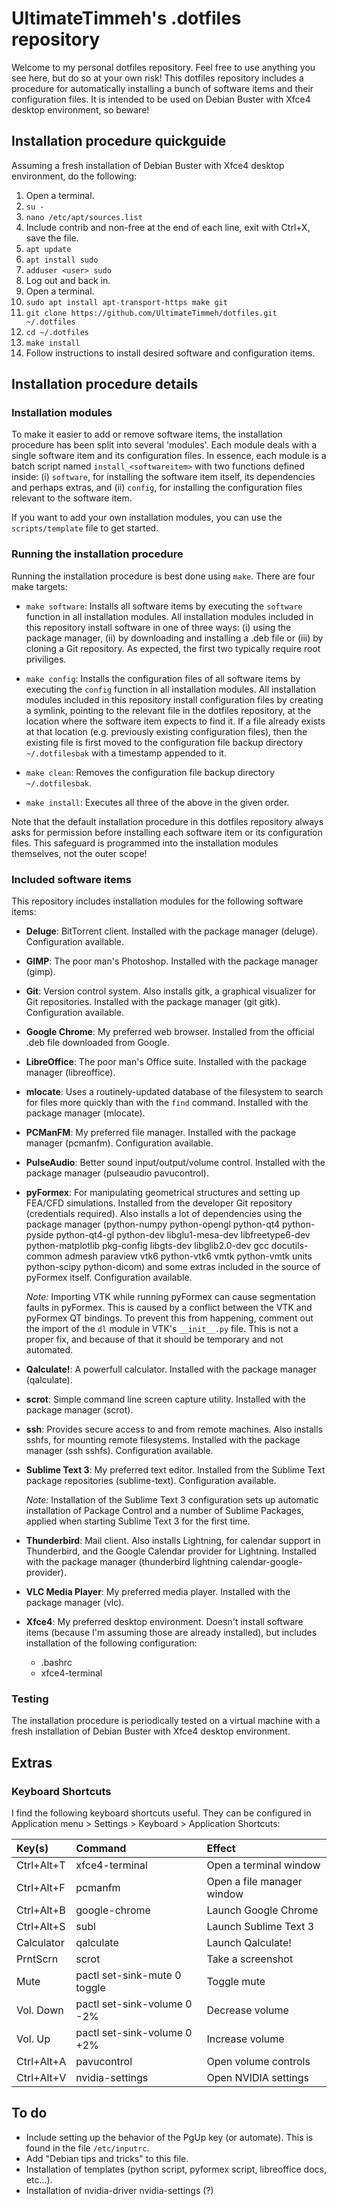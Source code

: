 # UltimateTimmeh's .dotfiles repository

Welcome to my personal dotfiles repository. Feel free to use anything you see
here, but do so at your own risk! This dotfiles repository includes a
procedure for automatically installing a bunch of software items and their
configuration files. It is intended to be used on Debian Buster with Xfce4
desktop environment, so beware!

## Installation procedure quickguide

Assuming a fresh installation of Debian Buster with Xfce4 desktop environment,
do the following:

1. Open a terminal.
1. `su -`
1. `nano /etc/apt/sources.list`
1. Include contrib and non-free at the end of each line, exit with Ctrl+X,
   save the file.
1. `apt update`
1. `apt install sudo`
1. `adduser <user> sudo`
1. Log out and back in.
1. Open a terminal.
1. `sudo apt install apt-transport-https make git`
1. `git clone https://github.com/UltimateTimmeh/dotfiles.git ~/.dotfiles`
1. `cd ~/.dotfiles`
1. `make install`
1. Follow instructions to install desired software and configuration items.

## Installation procedure details

### Installation modules

To make it easier to add or remove software items, the installation procedure
has been split into several 'modules'. Each module deals with a single
software item and its configuration files. In essence, each module is a batch
script named `install_<softwareitem>` with two functions defined inside: (i)
`software`, for installing the software item itself, its dependencies and
perhaps extras, and (ii) `config`, for installing the configuration files
relevant to the software item.

If you want to add your own installation modules, you can use the
`scripts/template` file to get started.

### Running the installation procedure

Running the installation procedure is best done using `make`. There are four
make targets:

- `make software`: Installs all software items by executing the `software`
  function in all installation modules. All installation modules included in
  this repository install software in one of three ways: (i) using the package
  manager, (ii) by downloading and installing a .deb file or (iii) by cloning
  a Git repository. As expected, the first two typically require root
  priviliges.

- `make config`: Installs the configuration files of all software items by
  executing the `config` function in all installation modules. All installation
  modules included in this repository install configuration files by creating a
  symlink, pointing to the relevant file in the dotfiles repository, at the
  location where the software item expects to find it. If a file already exists
  at that location (e.g. previously existing configuration files), then the
  existing file is first moved to the configuration file backup directory
  `~/.dotfilesbak` with a timestamp appended to it.

- `make clean`: Removes the configuration file backup directory
  `~/.dotfilesbak`.

- `make install`: Executes all three of the above in the given order.

Note that the default installation procedure in this dotfiles repository
always asks for permission before installing each software item or its
configuration files. This safeguard is programmed into the installation
modules themselves, not the outer scope!

### Included software items

This repository includes installation modules for the following software items:

- **Deluge**: BitTorrent client. Installed with the package manager (deluge).
  Configuration available.

- **GIMP**: The poor man's Photoshop. Installed with the package manager (gimp).

- **Git**: Version control system. Also installs gitk, a graphical visualizer
  for Git repositories. Installed with the package manager (git gitk).
  Configuration available.

- **Google Chrome**: My preferred web browser. Installed from the official .deb
  file downloaded from Google.

- **LibreOffice**: The poor man's Office suite. Installed with the package
  manager (libreoffice).

- **mlocate**: Uses a routinely-updated database of the filesystem to search for
  files more quickly than with the `find` command. Installed with the package
  manager (mlocate).

- **PCManFM**: My preferred file manager. Installed with the package manager
  (pcmanfm). Configuration available.

- **PulseAudio**: Better sound input/output/volume control. Installed with the
  package manager (pulseaudio pavucontrol).

- **pyFormex**: For manipulating geometrical structures and setting up FEA/CFD
  simulations. Installed from the developer Git repository (credentials
  required). Also installs a lot of dependencies using the package manager
  (python-numpy python-opengl python-qt4 python-pyside python-qt4-gl python-dev
  libglu1-mesa-dev libfreetype6-dev python-matplotlib pkg-config libgts-dev
  libglib2.0-dev gcc docutils-common admesh paraview vtk6 python-vtk6 vmtk
  python-vmtk units python-scipy python-dicom) and some extras included in
  the source of pyFormex itself. Configuration available.

  *Note:* Importing VTK while running pyFormex can cause segmentation faults
  in pyFormex. This is caused by a conflict between the VTK and pyFormex QT
  bindings. To prevent this from happening, comment out the import of the `dl`
  module in VTK's `__init__.py` file. This is not a proper fix, and because of
  that it should be temporary and not automated.

- **Qalculate!**: A powerfull calculator. Installed with the package manager
  (qalculate).

- **scrot**: Simple command line screen capture utility. Installed with the
  package manager (scrot).

- **ssh**: Provides secure access to and from remote machines. Also installs
  sshfs, for mounting remote filesystems. Installed with the package manager
  (ssh sshfs). Configuration available.

- **Sublime Text 3**: My preferred text editor. Installed from the Sublime Text
  package repositories (sublime-text). Configuration available.

  *Note:* Installation of the Sublime Text 3 configuration sets up automatic
  installation of Package Control and a number of Sublime Packages, applied when
  starting Sublime Text 3 for the first time.

- **Thunderbird**: Mail client. Also installs Lightning, for calendar support in
  Thunderbird, and the Google Calendar provider for Lightning. Installed with
  the package manager (thunderbird lightning calendar-google-provider).

- **VLC Media Player**: My preferred media player. Installed with the package
  manager (vlc).

- **Xfce4**: My preferred desktop environment. Doesn't install software items
  (because I'm assuming those are already installed), but includes installation
  of the following configuration:
  - .bashrc
  - xfce4-terminal

### Testing

The installation procedure is periodically tested on a virtual machine with a
fresh installation of Debian Buster with Xfce4 desktop environment.

## Extras

### Keyboard Shortcuts

I find the following keyboard shortcuts useful. They can be configured in
Application menu > Settings > Keyboard > Application Shortcuts:

| Key(s)      | Command                      | Effect                     |
|:----------- |:---------------------------- |:-------------------------- |
| Ctrl+Alt+T  | xfce4-terminal               | Open a terminal window     |
| Ctrl+Alt+F  | pcmanfm                      | Open a file manager window |
| Ctrl+Alt+B  | google-chrome                | Launch Google Chrome       |
| Ctrl+Alt+S  | subl                         | Launch Sublime Text 3      |
| Calculator  | qalculate                    | Launch Qalculate!          |
| PrntScrn    | scrot                        | Take a screenshot          |
| Mute        | pactl set-sink-mute 0 toggle | Toggle mute                |
| Vol. Down   | pactl set-sink-volume 0 -2%  | Decrease volume            |
| Vol. Up     | pactl set-sink-volume 0 +2%  | Increase volume            |
| Ctrl+Alt+A  | pavucontrol                  | Open volume controls       |
| Ctrl+Alt+V  | nvidia-settings              | Open NVIDIA settings       |

## To do

- Include setting up the behavior of the PgUp key (or automate).
  This is found in the file `/etc/inputrc`.
- Add "Debian tips and tricks" to this file.
- Installation of templates (python script, pyformex script, libreoffice docs, etc...).
- Installation of nvidia-driver nvidia-settings (?)
